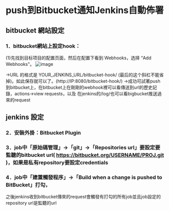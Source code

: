 push到Bitbucket通知Jenkins自動佈署
=========================== 

bitbucket 網站設定
----------------

### 1．bitbucket網站上設定hook：
(1)先找到目标项目的配置页面，然后在配置下看到 Webhooks，选择 “Add Webhooks"。
![image](https://deded007.github.com/img/bit_hook.png)

→URL 的格式是 YOUR_JENKINS_URL/bitbucket-hook/ (最后的这个斜杠不能省掉)。如此保存就可以了。(http://IP:8080/bitbucket-hook/)
→成功可試著push到bitbucket上，在bitbucket上在剛剛的webhook裡可以看傳送到url的歷史記錄，actions→view requests，以及
   在jenkins的/log/也可以看bigbucket推送過來的request
   
   
jenkins 設定
----------------
### 2．安裝外掛：Bitbucket Plugin

### 3．job中「原始碼管理」→「git」→「Repositories url」要設定要監聽的bitbucket url( https://bitbucket.org/USERNAME/PROJ.git )，如果是私有repository要設定credentials

### 4．job中「建置觸發程序」→「Build when a change is pushed to BitBucket」打勾，
之後jenkins收到bitbucket傳來的request會觸發有打勾的所有job並且job設定的repository url是監聽的url




